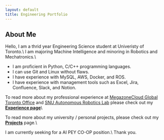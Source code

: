 ```yaml
---
layout: default
title: Engineering Portfolio
---
```

## About Me
Hello, I am a thrid year Engineering Science student at Univeristy of Toronto.\\
I am majoring Machine Intelligence and minoring in Robotics and Mechatronics.\\

* I am proficient in Python, C/C++ programming languages.
* I can use Git and Linux without flaws.
* I have experience with MySQL, AWS, Docker, and ROS.
* I have experience with management tools such as Excel, Jira, Confluence, Slack, and Notion.

To read more about my professional experience at [MegazoneCloud Global Toronto Office](https://www.megazone.com/us/) and [SNU Autonomous Robotics Lab](https://arisnu.squarespace.com/) please check out my **[Experience page](/experience)**\\

To read more about my university / personal projects, please check out my **[Projects](/projectd)** page.\\

I am currently seeking for a AI PEY CO-OP position.\\
Thank you.